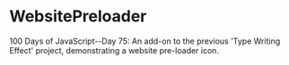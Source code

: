# WebsitePreloader
100 Days of JavaScript--Day 75: An add-on to the previous 'Type Writing Effect' project, demonstrating a website pre-loader icon. 
